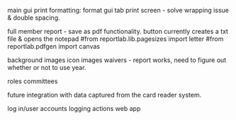 
main gui print formatting: format gui tab print screen - solve wrapping issue & double spacing. 

full member report - save as pdf functionality. button currently creates a txt file & opens the notepad 
    #from reportlab.lib.pagesizes import letter
    #from reportlab.pdfgen import canvas
    

background images
icon images
waivers - report works, need to figure out whether or not to use year.

roles
committees


future integration with data captured from the card reader system. 

log in/user accounts 
logging actions 
web app 